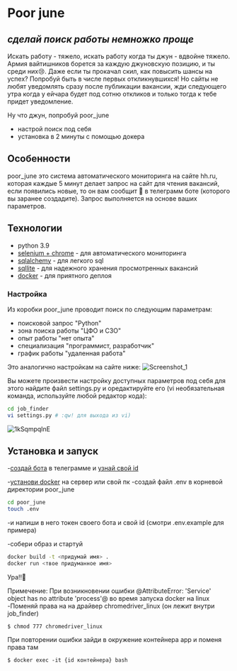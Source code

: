 # Poor june
## _сделай поиск работы немножко проще_

Искать работу - тяжело, искать работу когда ты джун - вдвойне тяжело.
Армия вайтишников борется за каждую джуновскую позицию, и ты среди них😢. Даже если ты прокачал скил, как повысить шансы на успех?
Попробуй быть в числе первых откликнувшихся! Но сайты не любят уведомлять сразу после публикации вакансии, жди следующего утра когда у ейчара будет под сотню откликов и только тогда к тебе придет уведомление. 

Ну что джун, попробуй poor_june

- настрой поиск под себя
- установка в 2 минуты с помощью докера

## Особенности
poor_june это система автоматического мониторинга на сайте hh.ru, которая каждые 5 минут делает запрос на сайт для чтения
вакансий, если появились новые, то он вам сообщит 💬 в телеграмм боте (которого вы заранее создадите).
Запрос выполняется на основе ваших параметров.

## Технологии

- python 3.9
- [selenium + chrome](https://www.selenium.dev/documentation/overview/) - для автоматического мониторинга
- [sqlalchemy](https://docs.sqlalchemy.org/en/14/) - для легкого sql
- [sqllite](https://www.sqlite.org/docs.html) - для надежного хранения просмотренных вакансий
- [docker](https://www.docker.com/) - для приятного деплоя

### Настройка

Из коробки poor_june проводит поиск по следующим параметрам:
- поисковой запрос "Python"
- зона поиска работы "ЦФО и СЗО"
- опыт работы "нет опыта"
- специализация "программист, разработчик"
- график работы "удаленная работа"

Это аналогично настройкам на сайте ниже:
![Screenshot_1](https://user-images.githubusercontent.com/104005279/204966455-708f46e7-cf38-4b67-a9e0-11b892e2c55c.png)

Вы можете произвести настройку доступных параметров под себя
для этого найдите файл settings.py и оредактируйте его (vi необязательная команда, используйте любой редактор кода):

```sh
cd job_finder
vi settings.py # :qw! для выхода из vi)
```

![1kSqmpqInE](https://user-images.githubusercontent.com/104005279/204967933-c3432ec4-bdf1-4ac8-94c9-f8a5ac82f5bd.gif)



## Установка и запуск

-[создай бота](https://sendpulse.com/ru/knowledge-base/chatbot/telegram/create-telegram-chatbot) в телеграмме и [узнай свой id](https://perfluence.net/blog/article/kak-uznat-id-telegram)

-[установи docker](https://docs.docker.com/desktop/install/mac-install/) на сервер или свой пк
-создай файл .env в корневой директории poor_june
```sh
cd poor_june
touch .env
```
-и напиши в него токен своего бота и свой id (смотри .env.example для примера)

-собери образ и стартуй

```sh
docker build -t <придумай имя> .
docker run <твое придуманное имя>
```
Ура!!🥳 

  Примечение:
    При возникновении ошибки @AttributeError: 'Service' object has no attribute 'process'@ во время запуска docker на linux
      -Поменяй права на на драйвер chromedriver_linux (он лежит внутри job_finder)
```
$ chmod 777 chromedriver_linux
```

При повторении ошибки зайди в окружение контейнера app и поменя права там
```
$ docker exec -it {id контейнера} bash
```
